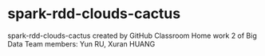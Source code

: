 # spark-rdd-clouds-cactus
spark-rdd-clouds-cactus created by GitHub Classroom
Home work 2 of Big Data
Team members: Yun RU, Xuran HUANG
